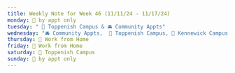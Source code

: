 ```yaml
---
title: Weekly Note for Week 46 (11/11/24 - 11/17/24)
monday: 🫥 by appt only
tuesday: " 🏫 Toppenish Campus & 🚘 Community Appts"
wednesday: "🚘 Community Appts,  🏫 Toppenish Campus, 🏫 Kennewick Campus, 🌃🏫 CBC Campus"
thursday: 🏡 Work from Home
friday: 🏡 Work from Home
saturday: 🏫 Toppenish Campus
sunday: 🫥 by appt only
---
```

